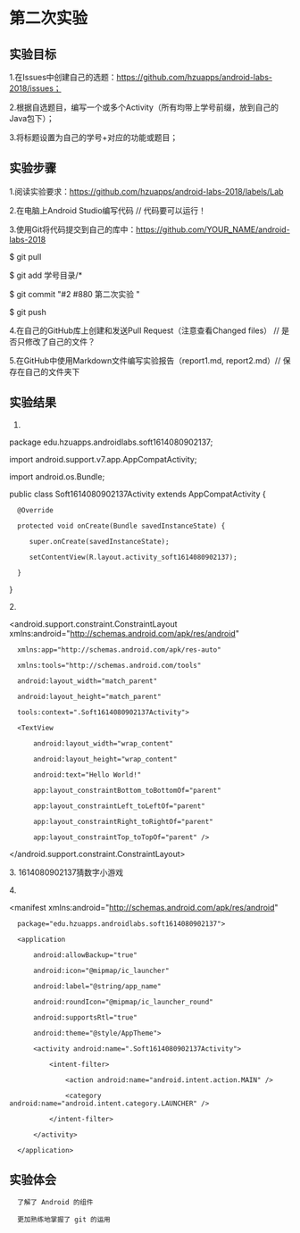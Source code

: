 # 第二次实验
## 实验目标

1.在Issues中创建自己的选题：https://github.com/hzuapps/android-labs-2018/issues； 

2.根据自选题目，编写一个或多个Activity（所有均带上学号前缀，放到自己的Java包下）； 

3.将标题设置为自己的学号+对应的功能或题目；

## 实验步骤

1.阅读实验要求：https://github.com/hzuapps/android-labs-2018/labels/Lab 

2.在电脑上Android Studio编写代码 // 代码要可以运行！

3.使用Git将代码提交到自己的库中：https://github.com/YOUR_NAME/android-labs-2018

  $ git pull
  
  $ git add 学号目录/*
  
  $ git commit "#2 #880 第二次实验 "
  
  $ git push

4.在自己的GitHub库上创建和发送Pull Request（注意查看Changed files） // 是否只修改了自己的文件？ 

5.在GitHub中使用Markdown文件编写实验报告（report1.md, report2.md）// 保存在自己的文件夹下 

## 实验结果

1.
  package edu.hzuapps.androidlabs.soft1614080902137;

  import android.support.v7.app.AppCompatActivity;
  
  import android.os.Bundle;

  public class Soft1614080902137Activity extends AppCompatActivity {
  
      @Override
      
      protected void onCreate(Bundle savedInstanceState) {
      
         super.onCreate(savedInstanceState);
         
         setContentView(R.layout.activity_soft1614080902137);
         
      }
      
  }
  
2.<?xml version="1.0" encoding="utf-8"?>

  <android.support.constraint.ConstraintLayout xmlns:android="http://schemas.android.com/apk/res/android"
  
      xmlns:app="http://schemas.android.com/apk/res-auto" 
      
      xmlns:tools="http://schemas.android.com/tools"
      
      android:layout_width="match_parent"
      
      android:layout_height="match_parent"
      
      tools:context=".Soft1614080902137Activity">

      <TextView
      
          android:layout_width="wrap_content"
          
          android:layout_height="wrap_content"
          
          android:text="Hello World!"
          
          app:layout_constraintBottom_toBottomOf="parent"
          
          app:layout_constraintLeft_toLeftOf="parent"
          
          app:layout_constraintRight_toRightOf="parent"
          
          app:layout_constraintTop_toTopOf="parent" />

  </android.support.constraint.ConstraintLayout>
  
3.<resources>
      <string name="app_name">1614080902137猜数字小游戏</string>
  </resources>
  
4.<?xml version="1.0" encoding="utf-8"?>

  <manifest xmlns:android="http://schemas.android.com/apk/res/android"
  
      package="edu.hzuapps.androidlabs.soft1614080902137">

      <application
      
          android:allowBackup="true"
          
          android:icon="@mipmap/ic_launcher"
          
          android:label="@string/app_name"
          
          android:roundIcon="@mipmap/ic_launcher_round"
          
          android:supportsRtl="true"
          
          android:theme="@style/AppTheme">
          
          <activity android:name=".Soft1614080902137Activity">
          
              <intent-filter>
              
                  <action android:name="android.intent.action.MAIN" />

                  <category android:name="android.intent.category.LAUNCHER" />
                  
              </intent-filter>
              
          </activity>
          
      </application>

  </manifest>
  
  ## 实验体会
  
      了解了 Android 的组件
      
      更加熟练地掌握了 git 的运用
